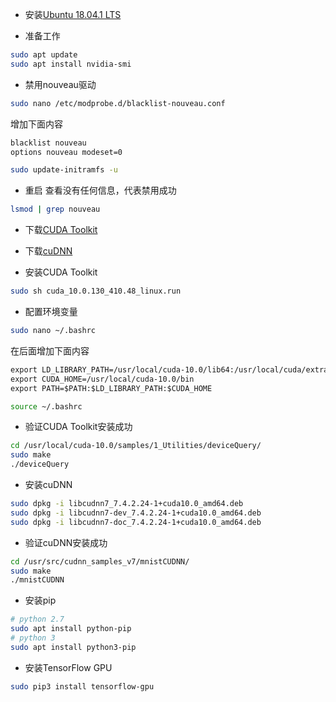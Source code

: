 * 安装[Ubuntu 18.04.1 LTS](http://releases.ubuntu.com/18.04.1/)

* 准备工作
```bash
sudo apt update
sudo apt install nvidia-smi
```

* 禁用nouveau驱动
```bash
sudo nano /etc/modprobe.d/blacklist-nouveau.conf
```
增加下面内容
```txt
blacklist nouveau
options nouveau modeset=0
```
```bash
sudo update-initramfs -u
```

* 重启
查看没有任何信息，代表禁用成功
```bash
lsmod | grep nouveau
```

* 下载[CUDA Toolkit](https://developer.nvidia.com/cuda-downloads?target_os=Linux&target_arch=x86_64&target_distro=Ubuntu&target_version=1804&target_type=runfilelocal)
* 下载[cuDNN](https://developer.nvidia.com/rdp/cudnn-download)

* 安装CUDA Toolkit
```bash
sudo sh cuda_10.0.130_410.48_linux.run
```

* 配置环境变量
```bash
sudo nano ~/.bashrc
```
在后面增加下面内容
```txt
export LD_LIBRARY_PATH=/usr/local/cuda-10.0/lib64:/usr/local/cuda/extras/CPUTI/lib64
export CUDA_HOME=/usr/local/cuda-10.0/bin
export PATH=$PATH:$LD_LIBRARY_PATH:$CUDA_HOME
```
```bash
source ~/.bashrc
```

* 验证CUDA Toolkit安装成功
```bash
cd /usr/local/cuda-10.0/samples/1_Utilities/deviceQuery/
sudo make
./deviceQuery
```

* 安装cuDNN
```bash
sudo dpkg -i libcudnn7_7.4.2.24-1+cuda10.0_amd64.deb 
sudo dpkg -i libcudnn7-dev_7.4.2.24-1+cuda10.0_amd64.deb
sudo dpkg -i libcudnn7-doc_7.4.2.24-1+cuda10.0_amd64.deb
```

* 验证cuDNN安装成功
```bash
cd /usr/src/cudnn_samples_v7/mnistCUDNN/
sudo make
./mnistCUDNN
```

* 安装pip
```bash
# python 2.7
sudo apt install python-pip
# python 3
sudo apt install python3-pip
```

* 安装TensorFlow GPU
```bash
sudo pip3 install tensorflow-gpu
```
